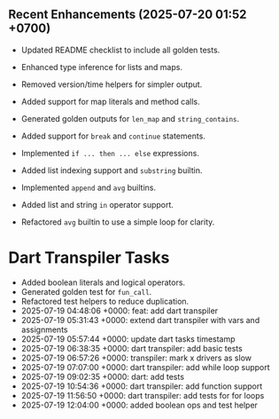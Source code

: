 ## Recent Enhancements (2025-07-20 01:52 +0700)
- Updated README checklist to include all golden tests.
- Enhanced type inference for lists and maps.
- Removed version/time helpers for simpler output.

- Added support for map literals and method calls.
- Generated golden outputs for `len_map` and `string_contains`.

- Added support for `break` and `continue` statements.
- Implemented `if ... then ... else` expressions.
- Added list indexing support and `substring` builtin.
- Implemented `append` and `avg` builtins.
- Added list and string `in` operator support.
- Refactored `avg` builtin to use a simple loop for clarity.

# Dart Transpiler Tasks
- Added boolean literals and logical operators.
- Generated golden test for `fun_call`.
- Refactored test helpers to reduce duplication.
- 2025-07-19 04:48:06 +0000: feat: add dart transpiler
- 2025-07-19 05:31:43 +0000: extend dart transpiler with vars and assignments
- 2025-07-19 05:57:44 +0000: update dart tasks timestamp
- 2025-07-19 06:38:35 +0000: dart transpiler: add basic tests
- 2025-07-19 06:57:26 +0000: transpiler: mark x drivers as slow
- 2025-07-19 07:07:00 +0000: dart transpiler: add while loop support
- 2025-07-19 09:02:35 +0000: dart: add tests
- 2025-07-19 10:54:36 +0000: dart transpiler: add function support
- 2025-07-19 11:56:50 +0000: dart transpiler: add tests for for loops
- 2025-07-19 12:04:00 +0000: added boolean ops and test helper
